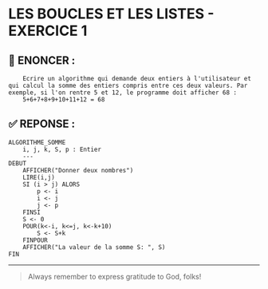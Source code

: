 # LES BOUCLES ET LES LISTES - EXERCICE 1

## 🌟 ENONCER :
```
    Ecrire un algorithme qui demande deux entiers à l'utilisateur et qui calcul la somme des entiers compris entre ces deux valeurs. Par exemple, si l'on rentre 5 et 12, le programme doit afficher 68 :
    5+6+7+8+9+10+11+12 = 68
```

## ✅ REPONSE :

````
ALGORITHME_SOMME
    i, j, k, S, p : Entier
    ---
DEBUT
    AFFICHER("Donner deux nombres")
    LIRE(i,j)
    SI (i > j) ALORS
        p <- i
        i <- j
        j <- p
    FINSI
    S <- 0
    POUR(k<-i, k<=j, k<-k+10)
        S <- S+k
    FINPOUR
    AFFICHER("La valeur de la somme S: ", S)
FIN 
````

--- 

> Always remember to express gratitude to God, folks!